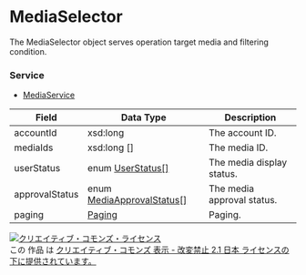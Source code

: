 # MediaSelector
The MediaSelector object serves operation target media and filtering condition.
### Service
+ [MediaService](../services/MediaService.md)

| Field | Data Type | Description | 
|---|---|---|
| accountId| xsd:long| The account ID. |
| mediaIds| xsd:long []| The media ID. |
| userStatus| enum <a href="../data/UserStatus.md">UserStatus[]</a>| The media display status. |
| approvalStatus| enum <a href="../data/MediaApprovalStatus.md">MediaApprovalStatus[]</a>| The media approval status. |
| paging| <a href="../data/Paging.md">Paging</a>| Paging. |
<a rel="license" href="http://creativecommons.org/licenses/by-nd/2.1/jp/"><img alt="クリエイティブ・コモンズ・ライセンス" style="border-width:0" src="https://i.creativecommons.org/l/by-nd/2.1/jp/88x31.png" /></a><br />この 作品 は <a rel="license" href="http://creativecommons.org/licenses/by-nd/2.1/jp/">クリエイティブ・コモンズ 表示 - 改変禁止 2.1 日本 ライセンスの下に提供されています。</a>
